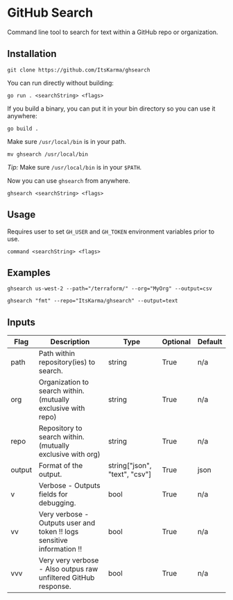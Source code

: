 # GitHub Search

Command line tool to search for text within a GitHub repo or organization.

## Installation

`git clone https://github.com/ItsKarma/ghsearch`

You can run directly without building:

`go run . <searchString> <flags>`

If you build a binary, you can put it in your bin directory so you can use it anywhere:

`go build .`

Make sure `/usr/local/bin` is in your path.

`mv ghsearch /usr/local/bin`

*Tip:* Make sure `/usr/local/bin` is in your `$PATH`.

Now you can use `ghsearch` from anywhere.

`ghsearch <searchString> <flags>`

## Usage

Requires user to set `GH_USER` and `GH_TOKEN` environment variables prior to use.

`command <searchString> <flags>`

## Examples

`ghsearch us-west-2 --path="/terraform/" --org="MyOrg" --output=csv`

`ghsearch "fmt" --repo="ItsKarma/ghsearch" --output=text`

## Inputs

| Flag | Description | Type | Optional | Default |
| ---- | ----------- | ---- | -------- | ------- |
| path | Path within repository(ies) to search. | string | True | n/a |
| org | Organization to search within. (mutually exclusive with repo) | string | True | n/a |
| repo | Repository to search within. (mutually exclusive with org) | string | True | n/a |
| output | Format of the output. | string["json", "text", "csv"] | True | json |
| v | Verbose - Outputs fields for debugging. | bool | True | n/a |
| vv | Very verbose - Outputs user and token !! logs sensitive information !! | bool | True | n/a |
| vvv | Very very verbose - Also outpus raw unfiltered GitHub response. | bool | True | n/a |